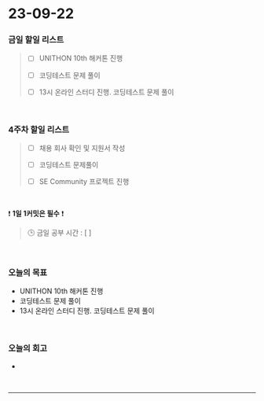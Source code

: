 # 23-09-22
### 금일 할일 리스트
> - [ ]  UNITHON 10th 해커톤 진행
>
> - [ ]  코딩테스트 문제 풀이
>
> - [ ]  13시 온라인 스터디 진행. 코딩테스트 문제 풀이


<br/>

### 4주차 할일 리스트  
> - [ ]  채용 회사 확인 및 지원서 작성
>
> - [ ]  코딩테스트 문제풀이
>
> - [ ]  SE Community 프로젝트 진행

<br/>

❗ **1일 1커밋은 필수** ❗
> 🕒 금일 공부 시간 : [  ]
  
<br/>

### 오늘의 목표
- UNITHON 10th 해커톤 진행
- 코딩테스트 문제 풀이
- 13시 온라인 스터디 진행. 코딩테스트 문제 풀이

<br>

### 오늘의 회고
- 


<br/>

------------  
